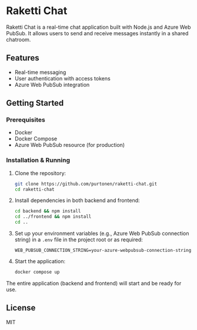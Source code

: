 # Raketti Chat

Raketti Chat is a real-time chat application built with Node.js and Azure Web PubSub. It allows users to send and receive messages instantly in a shared chatroom.

## Features
- Real-time messaging
- User authentication with access tokens
- Azure Web PubSub integration

## Getting Started

### Prerequisites
- Docker
- Docker Compose
- Azure Web PubSub resource (for production)

### Installation & Running
1. Clone the repository:
   ```sh
   git clone https://github.com/purtonen/raketti-chat.git
   cd raketti-chat
   ```
2. Install dependencies in both backend and frontend:
   ```sh
   cd backend && npm install
   cd ../frontend && npm install
   cd ..
   ```
3. Set up your environment variables (e.g., Azure Web PubSub connection string) in a `.env` file in the project root or as required:
   ```env
   WEB_PUBSUB_CONNECTION_STRING=your-azure-webpubsub-connection-string
   ```
4. Start the application:
   ```sh
   docker compose up
   ```

The entire application (backend and frontend) will start and be ready for use.

## License
MIT
